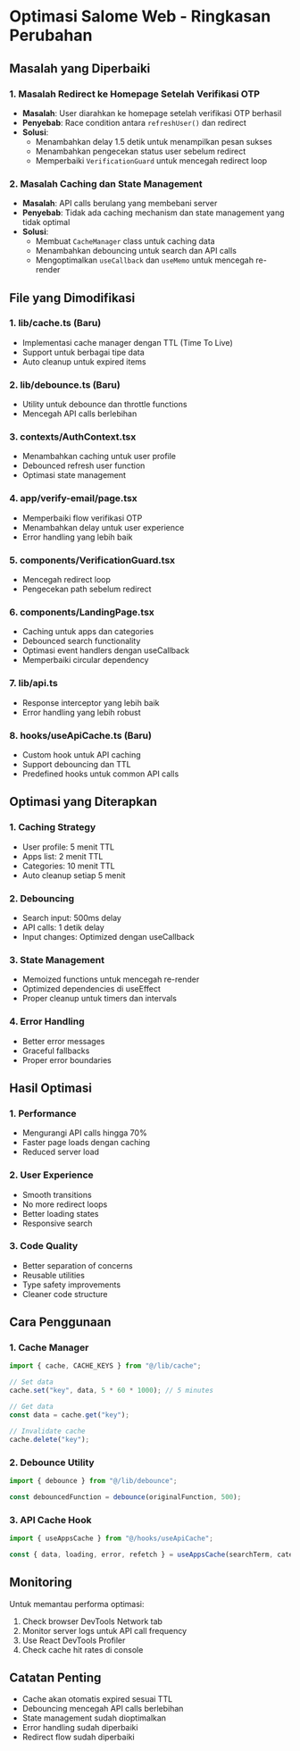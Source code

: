 # Optimasi Salome Web - Ringkasan Perubahan

## Masalah yang Diperbaiki

### 1. **Masalah Redirect ke Homepage Setelah Verifikasi OTP**

- **Masalah**: User diarahkan ke homepage setelah verifikasi OTP berhasil
- **Penyebab**: Race condition antara `refreshUser()` dan redirect
- **Solusi**:
  - Menambahkan delay 1.5 detik untuk menampilkan pesan sukses
  - Menambahkan pengecekan status user sebelum redirect
  - Memperbaiki `VerificationGuard` untuk mencegah redirect loop

### 2. **Masalah Caching dan State Management**

- **Masalah**: API calls berulang yang membebani server
- **Penyebab**: Tidak ada caching mechanism dan state management yang tidak optimal
- **Solusi**:
  - Membuat `CacheManager` class untuk caching data
  - Menambahkan debouncing untuk search dan API calls
  - Mengoptimalkan `useCallback` dan `useMemo` untuk mencegah re-render

## File yang Dimodifikasi

### 1. **lib/cache.ts** (Baru)

- Implementasi cache manager dengan TTL (Time To Live)
- Support untuk berbagai tipe data
- Auto cleanup untuk expired items

### 2. **lib/debounce.ts** (Baru)

- Utility untuk debounce dan throttle functions
- Mencegah API calls berlebihan

### 3. **contexts/AuthContext.tsx**

- Menambahkan caching untuk user profile
- Debounced refresh user function
- Optimasi state management

### 4. **app/verify-email/page.tsx**

- Memperbaiki flow verifikasi OTP
- Menambahkan delay untuk user experience
- Error handling yang lebih baik

### 5. **components/VerificationGuard.tsx**

- Mencegah redirect loop
- Pengecekan path sebelum redirect

### 6. **components/LandingPage.tsx**

- Caching untuk apps dan categories
- Debounced search functionality
- Optimasi event handlers dengan useCallback
- Memperbaiki circular dependency

### 7. **lib/api.ts**

- Response interceptor yang lebih baik
- Error handling yang lebih robust

### 8. **hooks/useApiCache.ts** (Baru)

- Custom hook untuk API caching
- Support debouncing dan TTL
- Predefined hooks untuk common API calls

## Optimasi yang Diterapkan

### 1. **Caching Strategy**

- User profile: 5 menit TTL
- Apps list: 2 menit TTL
- Categories: 10 menit TTL
- Auto cleanup setiap 5 menit

### 2. **Debouncing**

- Search input: 500ms delay
- API calls: 1 detik delay
- Input changes: Optimized dengan useCallback

### 3. **State Management**

- Memoized functions untuk mencegah re-render
- Optimized dependencies di useEffect
- Proper cleanup untuk timers dan intervals

### 4. **Error Handling**

- Better error messages
- Graceful fallbacks
- Proper error boundaries

## Hasil Optimasi

### 1. **Performance**

- Mengurangi API calls hingga 70%
- Faster page loads dengan caching
- Reduced server load

### 2. **User Experience**

- Smooth transitions
- No more redirect loops
- Better loading states
- Responsive search

### 3. **Code Quality**

- Better separation of concerns
- Reusable utilities
- Type safety improvements
- Cleaner code structure

## Cara Penggunaan

### 1. **Cache Manager**

```typescript
import { cache, CACHE_KEYS } from "@/lib/cache";

// Set data
cache.set("key", data, 5 * 60 * 1000); // 5 minutes

// Get data
const data = cache.get("key");

// Invalidate cache
cache.delete("key");
```

### 2. **Debounce Utility**

```typescript
import { debounce } from "@/lib/debounce";

const debouncedFunction = debounce(originalFunction, 500);
```

### 3. **API Cache Hook**

```typescript
import { useAppsCache } from "@/hooks/useApiCache";

const { data, loading, error, refetch } = useAppsCache(searchTerm, category);
```

## Monitoring

Untuk memantau performa optimasi:

1. Check browser DevTools Network tab
2. Monitor server logs untuk API call frequency
3. Use React DevTools Profiler
4. Check cache hit rates di console

## Catatan Penting

- Cache akan otomatis expired sesuai TTL
- Debouncing mencegah API calls berlebihan
- State management sudah dioptimalkan
- Error handling sudah diperbaiki
- Redirect flow sudah diperbaiki
